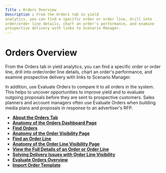 ```yaml
---
Title : Orders Overview
Description : From the Orders tab in yield
analytics, you can find a specific order or order line, drill into
order/order line details, chart an order's performance, and examine
prospective delivery with links to Scenario Manager.
---
```



# Orders Overview



From the Orders tab in yield
analytics, you can find a specific order or order line, drill into
order/order line details, chart an order's performance, and examine
prospective delivery with links to Scenario Manager.

In addition, use Evaluate Orders to compare it to all orders in the
system. This helps to uncover opportunities to improve yield and
to evaluate outgoing proposals before they are sent to prospective
customers. Sales planners and account managers often use Evaluate
Orders when building media plans and proposals in response to an
advertiser's RFP.



- **[About the Orders Tab](../topics/about-the-orders-tab.html)**  
- **[Anatomy of the Orders Dashboard
  Page](../topics/anatomy-of-the-orders-dashboard-page.html)**  
- **[Find Orders](../topics/find-orders.html)**  
- **[Anatomy of the Order Visibility
  Page](../topics/anatomy-of-the-order-visibility-page.html)**  
- **[Find an Order Line](../topics/find-an-order-line.html)**  
- **[Anatomy of the Order Line Visibility
  Page](../topics/anatomy-of-the-order-line-visibility-page.html)**  
- **[View the Full Details of an Order or Order
  Line](../topics/view-the-full-details-of-an-order-or-order-line.html)**  
- **[Solving Delivery Issues with Order Line
  Visibility](../topics/solving-delivery-issues-with-order-line-visibility.html)**  
- **[Evaluate Orders
  Overview](../topics/evaluate-orders-overview.html)**  
- **[Import Order Template](../topics/import-order-template.html)**  


